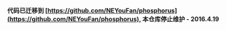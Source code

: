 #### 代码已迁移到 [https://github.com/NEYouFan/phosphorus](https://github.com/NEYouFan/phosphorus), 本仓库停止维护 - 2016.4.19
